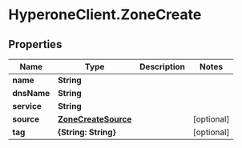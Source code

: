 # HyperoneClient.ZoneCreate

## Properties

Name | Type | Description | Notes
------------ | ------------- | ------------- | -------------
**name** | **String** |  | 
**dnsName** | **String** |  | 
**service** | **String** |  | 
**source** | [**ZoneCreateSource**](ZoneCreateSource.md) |  | [optional] 
**tag** | **{String: String}** |  | [optional] 


